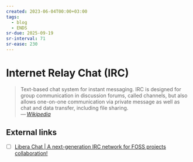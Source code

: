 ```yaml
---
created: 2023-06-04T00:00+03:00
tags:
  - blog
  - ENDS
sr-due: 2025-09-19
sr-interval: 71
sr-ease: 230
---
```


# Internet Relay Chat (IRC)

> Text-based chat system for instant messaging. IRC is designed for group communication in discussion forums, called channels, but also allows one-on-one communication via private message as well as chat and data transfer, including file sharing.\
> — <cite>[Wikipedia](https://en.wikipedia.org/wiki/Internet_Relay_Chat)</cite>

## External links

- [ ] [Libera Chat | A next-generation IRC network for FOSS projects collaboration!](https://libera.chat/)

